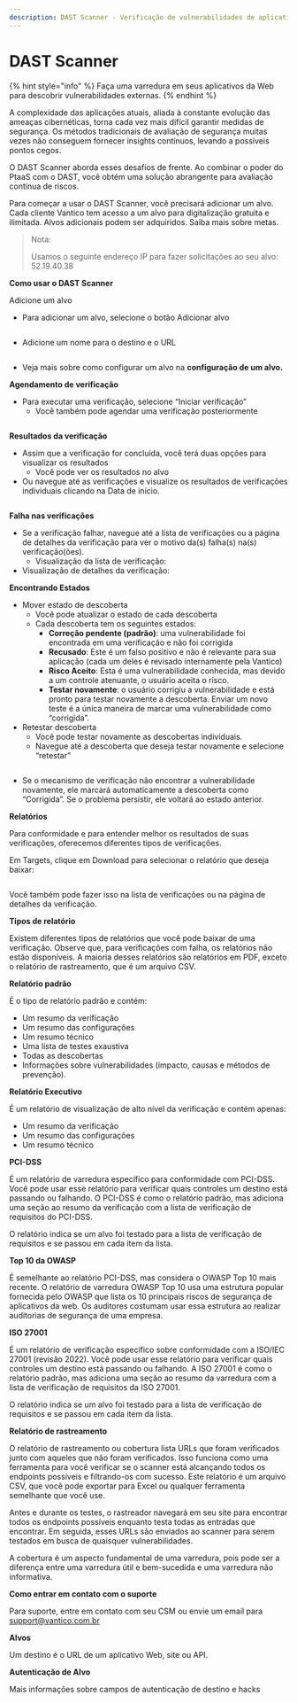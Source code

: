 ```yaml
---
description: DAST Scanner - Verificação de vulnerabilidades de aplicativos da Web
---
```


# DAST Scanner

{% hint style="info" %}
Faça uma varredura em seus aplicativos da Web para descobrir vulnerabilidades externas.
{% endhint %}



A complexidade das aplicações atuais, aliada à constante evolução das ameaças cibernéticas, torna cada vez mais difícil garantir medidas de segurança. Os métodos tradicionais de avaliação de segurança muitas vezes não conseguem fornecer insights contínuos, levando a possíveis pontos cegos.

O DAST Scanner aborda esses desafios de frente. Ao combinar o poder do PtaaS com o DAST, você obtém uma solução abrangente para avaliação contínua de riscos.

Para começar a usar o DAST Scanner, você precisará adicionar um alvo. Cada cliente Vantico tem acesso a um alvo para digitalização gratuita e ilimitada. Alvos adicionais podem ser adquiridos. Saiba mais sobre metas.



> Nota:
>
> Usamos o seguinte endereço IP para fazer solicitações ao seu alvo: 52.19.40.38



**Como usar o DAST Scanner**

Adicione um alvo

* Para adicionar um alvo, selecione o botão Adicionar alvo

<figure><img src="../../../.gitbook/assets/25.png" alt=""><figcaption></figcaption></figure>

* Adicione um nome para o destino e o URL

<figure><img src="../../../.gitbook/assets/26.png" alt=""><figcaption></figcaption></figure>

* Veja mais sobre como configurar um alvo na **configuração de um alvo.**



**Agendamento de verificação**

* Para executar uma verificação, selecione “Iniciar verificação”
  * Você também pode agendar uma verificação posteriormente

<figure><img src="../../../.gitbook/assets/27.png" alt=""><figcaption></figcaption></figure>



**Resultados da verificação**

* Assim que a verificação for concluída, você terá duas opções para visualizar os resultados
  * Você pode ver os resultados no alvo
* Ou navegue até as verificações e visualize os resultados de verificações individuais clicando na Data de início.

<figure><img src="../../../.gitbook/assets/28.png" alt=""><figcaption></figcaption></figure>





**Falha nas verificações**

* Se a verificação falhar, navegue até a lista de verificações ou a página de detalhes da verificação para ver o motivo da(s) falha(s) na(s) verificação(ões).
  * Visualização da lista de verificação:
* Visualização de detalhes da verificação:





**Encontrando Estados**

* Mover estado de descoberta
  * Você pode atualizar o estado de cada descoberta
  * Cada descoberta tem os seguintes estados:
    * **Correção pendente (padrão)**: uma vulnerabilidade foi encontrada em uma verificação e não foi corrigida
    * **Recusado**: Este é um falso positivo e não é relevante para sua aplicação (cada um deles é revisado internamente pela Vantico)
    * **Risco Aceito**: Esta é uma vulnerabilidade conhecida, mas devido a um controle atenuante, o usuário aceita o risco.
    * **Testar novamente**: o usuário corrigiu a vulnerabilidade e está pronto para testar novamente a descoberta. Enviar um novo teste é a única maneira de marcar uma vulnerabilidade como “corrigida”.
* Retestar descoberta
  * Você pode testar novamente as descobertas individuais.
  * Navegue até a descoberta que deseja testar novamente e selecione “retestar”

<figure><img src="../../../.gitbook/assets/29.png" alt=""><figcaption></figcaption></figure>

* Se o mecanismo de verificação não encontrar a vulnerabilidade novamente, ele marcará automaticamente a descoberta como “Corrigida”. Se o problema persistir, ele voltará ao estado anterior.





**Relatórios**

Para conformidade e para entender melhor os resultados de suas verificações, oferecemos diferentes tipos de verificações.

Em Targets, clique em Download para selecionar o relatório que deseja baixar:

<figure><img src="../../../.gitbook/assets/30.png" alt=""><figcaption></figcaption></figure>

Você também pode fazer isso na lista de verificações ou na página de detalhes da verificação.





**Tipos de relatório**

Existem diferentes tipos de relatórios que você pode baixar de uma verificação. Observe que, para verificações com falha, os relatórios não estão disponíveis. A maioria desses relatórios são relatórios em PDF, exceto o relatório de rastreamento, que é um arquivo CSV.



**Relatório padrão**

É o tipo de relatório padrão e contém:

* Um resumo da verificação
* Um resumo das configurações
* Um resumo técnico
* Uma lista de testes exaustiva
* Todas as descobertas
* Informações sobre vulnerabilidades (impacto, causas e métodos de prevenção).



**Relatório Executivo**

É um relatório de visualização de alto nível da verificação e contém apenas:

* Um resumo da verificação
* Um resumo das configurações
* Um resumo técnico





**PCI-DSS**

É um relatório de varredura específico para conformidade com PCI-DSS. Você pode usar esse relatório para verificar quais controles um destino está passando ou falhando. O PCI-DSS é como o relatório padrão, mas adiciona uma seção ao resumo da verificação com a lista de verificação de requisitos do PCI-DSS.

O relatório indica se um alvo foi testado para a lista de verificação de requisitos e se passou em cada item da lista.





**Top 10 da OWASP**

É semelhante ao relatório PCI-DSS, mas considera o OWASP Top 10 mais recente. O relatório de varredura OWASP Top 10 usa uma estrutura popular fornecida pelo OWASP que lista os 10 principais riscos de segurança de aplicativos da web. Os auditores costumam usar essa estrutura ao realizar auditorias de segurança de uma empresa.



**ISO 27001**

É um relatório de verificação específico sobre conformidade com a ISO/IEC 27001 (revisão 2022). Você pode usar esse relatório para verificar quais controles um destino está passando ou falhando. A ISO 27001 é como o relatório padrão, mas adiciona uma seção ao resumo da varredura com a lista de verificação de requisitos da ISO 27001.

O relatório indica se um alvo foi testado para a lista de verificação de requisitos e se passou em cada item da lista.





**Relatório de rastreamento**

O relatório de rastreamento ou cobertura lista URLs que foram verificados junto com aqueles que não foram verificados. Isso funciona como uma ferramenta para você verificar se o scanner está alcançando todos os endpoints possíveis e filtrando-os com sucesso. Este relatório é um arquivo CSV, que você pode exportar para Excel ou qualquer ferramenta semelhante que você use.

Antes e durante os testes, o rastreador navegará em seu site para encontrar todos os endpoints possíveis enquanto testa todas as entradas que encontrar. Em seguida, esses URLs são enviados ao scanner para serem testados em busca de quaisquer vulnerabilidades.

A cobertura é um aspecto fundamental de uma varredura, pois pode ser a diferença entre uma varredura útil e bem-sucedida e uma varredura não informativa.





**Como entrar em contato com o suporte**

Para suporte, entre em contato com seu CSM ou envie um email para support@vantico.com.br





**Alvos**

Um destino é o URL de um aplicativo Web, site ou API.



**Autenticação de Alvo**

Mais informações sobre campos de autenticação de destino e hacks
